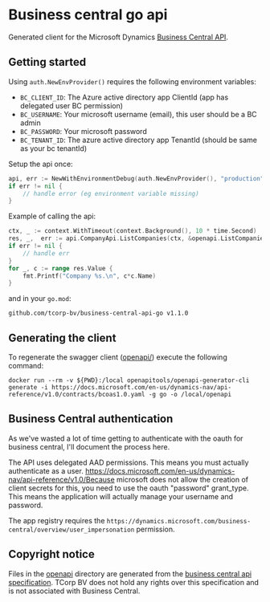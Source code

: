 # Business central go api
Generated client for the Microsoft Dynamics [Business Central API](https://docs.microsoft.com/en-us/dynamics-nav/api-reference/v1.0/).

## Getting started
Using `auth.NewEnvProvider()` requires the following environment variables:
* `BC_CLIENT_ID`: The Azure active directory app ClientId (app has delegated user BC permission)
* `BC_USERNAME`: Your microsoft username (email), this user should be a BC admin
* `BC_PASSWORD`: Your microsoft password
* `BC_TENANT_ID`: The azure active directory app TenantId (should be same as your bc tenantId)


Setup the api once:
```go
api, err := NewWithEnvironmentDebug(auth.NewEnvProvider(), "production", true)
if err != nil {
	// handle error (eg environment variable missing)
}
```

Example of calling the api:
```go
ctx, _ := context.WithTimeout(context.Background(), 10 * time.Second)
res, _,  err := api.CompanyApi.ListCompanies(ctx, &openapi.ListCompaniesOpts{})
if err != nil {
	// handle err
}
for _, c := range res.Value {
	fmt.Printf("Company %s.\n", c*c.Name)
}
```

and in your `go.mod`:
```shell script
github.com/tcorp-bv/business-central-api-go v1.1.0
```

## Generating the client 

To regenerate the swagger client ([openapi/](./openapi)) execute the following command:

```shell script
docker run --rm -v ${PWD}:/local openapitools/openapi-generator-cli generate -i https://docs.microsoft.com/en-us/dynamics-nav/api-reference/v1.0/contracts/bcoas1.0.yaml -g go -o /local/openapi
```


## Business Central authentication
As we've wasted a lot of time getting to authenticate with the oauth for business central,
I'll document the process here.

The API uses delegated AAD permissions. This means you must actually authenticate as a user.
https://docs.microsoft.com/en-us/dynamics-nav/api-reference/v1.0/Because microsoft does not allow the creation of client secrets for this, you need to use the oauth "password" grant_type.
This means the application will actually manage your username and password.

The app registry requires the `https://dynamics.microsoft.com/business-central/overview/user_impersonation` permission.


## Copyright notice
Files in the [openapi](./openapi) directory are generated from the [business central api specification](https://docs.microsoft.com/en-us/dynamics-nav/api-reference/v1.0/contracts/bcoas1.0.yaml).
TCorp BV does not hold any rights over this specification and is not associated with Business Central.